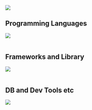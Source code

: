 ![](https://github-readme-stats.vercel.app/api/top-langs?username=yukimura-manase&show_icons=true&locale=en&layout=compact)

## Programming Languages

<img src="https://skillicons.dev/icons?i=css,js,typescript,python,r,c,cpp,latex,	" /> <br /><br />

## Frameworks and Library

<img src="https://skillicons.dev/icons?i=react,nodejs,fastapi,laravel,pytorch	" /> <br /><br />

## DB and Dev Tools etc

<img src="https://skillicons.dev/icons?i=docker,git,github,vscode,linux,anaconda" /> <br /><br />
